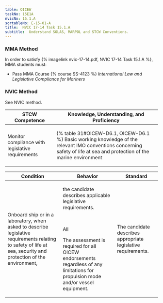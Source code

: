 ```yaml
---
table: OICEW
taskNo: 15E1A
nvicNo: 15.1.A 
sortableNo: E-15-01-A
title:  NVIC 17-14 Task 15.1.A
subtitle:  Understand SOLAS, MARPOL and STCW Conventions.
---
```



### MMA Method

In order to satisfy  {% imagelink nvic-17-14.pdf, NVIC 17-14 Task 15.1.A %}, MMA students must:

* Pass MMA Course {% course SS-4123 %}  *International Law and Legislative Compliance for Mariners*


### NVIC Method

<a onclick="togglevisibility('nvic_methods')" >See NVIC method.</a>

<div id='nvic_methods' class='hide'>

<table>
<thead>
<tr>
<th class='forty'> STCW Competence </th>
<th class='sixty'> Knowledge, Understanding, and Proficiency </th>
</tr>
</thead>




<tbody>
<tr><td markdown='1'>

Monitor compliance with legislative requirements

</td><td markdown='1'>

{% table 31#OICEW-D6.1, OICEW-D6.1 %} Basic working knowledge of the relevant IMO conventions concerning safety of life at sea and protection of the marine environment

</td></tr>


</tbody>
</table>


<table>
<thead>
<tr><th class='twenty'>  Condition </th><th class='twenty'> Behavior </th><th  class='sixty'>Standard </th></tr>
</thead>
<tbody >



<tr><td markdown='1'>

Onboard ship or in a laboratory, when asked to describe legislative requirements relating to safety of life at sea, security and protection of the environment,

</td><td markdown='1'>

the candidate describes applicable legislative requirements.

<br>

<div class="tooltip" markdown='1'>

All

The assessment is required for all OICEW endorsements regardless of any limitations for propulsion mode and/or vessel equipment.

</div>


</td><td markdown='1'>

The candidate describes appropriate legislative requirements.

</td></tr>
</tbody>
</table>
</div>
